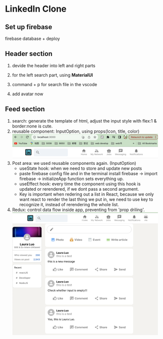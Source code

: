 # LinkedIn Clone

## Set up firebase

firebase database + deploy

## Header section

1. devide the header into left and right parts
2. for the left search part, using <b>MaterialUI</b>
3. command + p for search file in the vscode

4. add avatar now

## Feed section

1. search: generate the template of html, adjust the input style with flex:1 & border:none is cute.
2. reusable component: InputOption, using props(Icon, title, color)
   <img src="public/inputOption.png">
3. Post area:
   we used reusable components again. (InputOption)
   - useState hook: when we need to store and update new posts
   - paste firebase config file and in the terminal install firebase -> import firebase -> initializeApp function sets everything up.
   - useEffect hook: every time the component using this hook is updated or rerendered, if we dont pass a second argument.
   - Key is important when redering out a list in React, because we only want react to render the last thing we put in, we need to use key to recognize it, instead of rerendering the whole list.
4. Redux: control data flow inside app, preventing from 'prop driling'.
   <img src="public/Feed.png"/>
